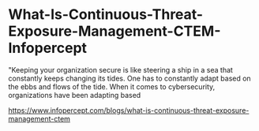 # What-Is-Continuous-Threat-Exposure-Management-CTEM-Infopercept
"Keeping your organization secure is like steering a ship in a sea that constantly keeps changing its tides. One has to constantly adapt based on the ebbs and flows of the tide.  When it comes to cybersecurity, organizations have been adapting based    

https://www.infopercept.com/blogs/what-is-continuous-threat-exposure-management-ctem
